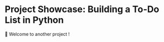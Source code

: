# Project Showcase: Building a To-Do List in Python

🌟 Welcome to another project !








  










 

